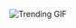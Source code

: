 
<!-- GIF_SECTION -->
![Trending GIF](https://media2.giphy.com/media/v1.Y2lkPThiYjIxNzcyeHlsOWdsNzRqZm9vaDlmaTc1YXd3cThqMnJrZjY1cTlvYWdlN2l4NCZlcD12MV9naWZzX3NlYXJjaCZjdD1n/scZPhLqaVOM1qG4lT9/giphy.gif)
<!-- END_GIF_SECTION -->
